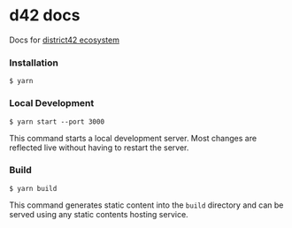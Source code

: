 # d42 docs

Docs for [district42 ecosystem](https://github.com/topics/district42)

### Installation

```
$ yarn
```

### Local Development

```
$ yarn start --port 3000
```

This command starts a local development server. Most changes are reflected live without having to restart the server.

### Build

```
$ yarn build
```

This command generates static content into the `build` directory and can be served using any static contents hosting service.
